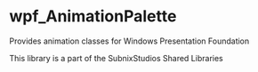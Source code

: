 # wpf_AnimationPalette
Provides animation classes for Windows Presentation Foundation

This library is a part of the SubnixStudios Shared Libraries

